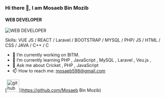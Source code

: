 ### Hi there 👋, I am Mosaeb Bin Mozib
#### WEB DEVELOPER
![WEB DEVELOPER](https://images.unsplash.com/photo-1504805572947-34fad45aed93?ixlib=rb-4.0.3&ixid=M3wxMjA3fDB8MHxwaG90by1wYWdlfHx8fGVufDB8fHx8fA%3D%3D&auto=format&fit=crop&w=2070&q=80)


Skills: VUE JS / REACT / Laravel / BOOTSTRAP / MYSQL / PHP/ JS / HTML / CSS / JAVA  / C++ / C

- 🔭 I’m currently working on BITM. 
- 🌱 I’m currently learning PHP , JavaScript , MySQL , Laravel , Veu.js ,  
- 💬 Ask me about Cricket , PHP , JavaScript 
- 📫 How to reach me: mosaeb598@gmail.com 


[<img src='https://cdn.jsdelivr.net/npm/simple-icons@3.0.1/icons/github.svg' alt='github' height='40'>](https://github.com/Mosaeb Bin Mozib)  
